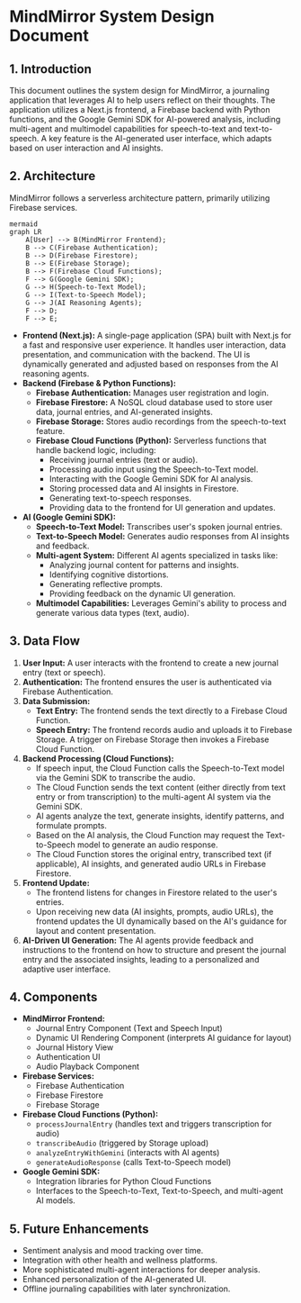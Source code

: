 # MindMirror System Design Document

## 1. Introduction

This document outlines the system design for MindMirror, a journaling application that leverages AI to help users reflect on their thoughts. The application utilizes a Next.js frontend, a Firebase backend with Python functions, and the Google Gemini SDK for AI-powered analysis, including multi-agent and multimodel capabilities for speech-to-text and text-to-speech. A key feature is the AI-generated user interface, which adapts based on user interaction and AI insights.

## 2. Architecture

MindMirror follows a serverless architecture pattern, primarily utilizing Firebase services.

```
mermaid
graph LR
    A[User] --> B(MindMirror Frontend);
    B --> C(Firebase Authentication);
    B --> D(Firebase Firestore);
    B --> E(Firebase Storage);
    B --> F(Firebase Cloud Functions);
    F --> G(Google Gemini SDK);
    G --> H(Speech-to-Text Model);
    G --> I(Text-to-Speech Model);
    G --> J(AI Reasoning Agents);
    F --> D;
    F --> E;
```
*   **Frontend (Next.js):** A single-page application (SPA) built with Next.js for a fast and responsive user experience. It handles user interaction, data presentation, and communication with the backend. The UI is dynamically generated and adjusted based on responses from the AI reasoning agents.
*   **Backend (Firebase & Python Functions):**
    *   **Firebase Authentication:** Manages user registration and login.
    *   **Firebase Firestore:** A NoSQL cloud database used to store user data, journal entries, and AI-generated insights.
    *   **Firebase Storage:** Stores audio recordings from the speech-to-text feature.
    *   **Firebase Cloud Functions (Python):** Serverless functions that handle backend logic, including:
        *   Receiving journal entries (text or audio).
        *   Processing audio input using the Speech-to-Text model.
        *   Interacting with the Google Gemini SDK for AI analysis.
        *   Storing processed data and AI insights in Firestore.
        *   Generating text-to-speech responses.
        *   Providing data to the frontend for UI generation and updates.
*   **AI (Google Gemini SDK):**
    *   **Speech-to-Text Model:** Transcribes user's spoken journal entries.
    *   **Text-to-Speech Model:** Generates audio responses from AI insights and feedback.
    *   **Multi-agent System:** Different AI agents specialized in tasks like:
        *   Analyzing journal content for patterns and insights.
        *   Identifying cognitive distortions.
        *   Generating reflective prompts.
        *   Providing feedback on the dynamic UI generation.
    *   **Multimodel Capabilities:** Leverages Gemini's ability to process and generate various data types (text, audio).

## 3. Data Flow

1.  **User Input:** A user interacts with the frontend to create a new journal entry (text or speech).
2.  **Authentication:** The frontend ensures the user is authenticated via Firebase Authentication.
3.  **Data Submission:**
    *   **Text Entry:** The frontend sends the text directly to a Firebase Cloud Function.
    *   **Speech Entry:** The frontend records audio and uploads it to Firebase Storage. A trigger on Firebase Storage then invokes a Firebase Cloud Function.
4.  **Backend Processing (Cloud Functions):**
    *   If speech input, the Cloud Function calls the Speech-to-Text model via the Gemini SDK to transcribe the audio.
    *   The Cloud Function sends the text content (either directly from text entry or from transcription) to the multi-agent AI system via the Gemini SDK.
    *   AI agents analyze the text, generate insights, identify patterns, and formulate prompts.
    *   Based on the AI analysis, the Cloud Function may request the Text-to-Speech model to generate an audio response.
    *   The Cloud Function stores the original entry, transcribed text (if applicable), AI insights, and generated audio URLs in Firebase Firestore.
5.  **Frontend Update:**
    *   The frontend listens for changes in Firestore related to the user's entries.
    *   Upon receiving new data (AI insights, prompts, audio URLs), the frontend updates the UI dynamically based on the AI's guidance for layout and content presentation.
6.  **AI-Driven UI Generation:** The AI agents provide feedback and instructions to the frontend on how to structure and present the journal entry and the associated insights, leading to a personalized and adaptive user interface.

## 4. Components

*   **MindMirror Frontend:**
    *   Journal Entry Component (Text and Speech Input)
    *   Dynamic UI Rendering Component (interprets AI guidance for layout)
    *   Journal History View
    *   Authentication UI
    *   Audio Playback Component
*   **Firebase Services:**
    *   Firebase Authentication
    *   Firebase Firestore
    *   Firebase Storage
*   **Firebase Cloud Functions (Python):**
    *   `processJournalEntry` (handles text and triggers transcription for audio)
    *   `transcribeAudio` (triggered by Storage upload)
    *   `analyzeEntryWithGemini` (interacts with AI agents)
    *   `generateAudioResponse` (calls Text-to-Speech model)
*   **Google Gemini SDK:**
    *   Integration libraries for Python Cloud Functions
    *   Interfaces to the Speech-to-Text, Text-to-Speech, and multi-agent AI models.

## 5. Future Enhancements

*   Sentiment analysis and mood tracking over time.
*   Integration with other health and wellness platforms.
*   More sophisticated multi-agent interactions for deeper analysis.
*   Enhanced personalization of the AI-generated UI.
*   Offline journaling capabilities with later synchronization.